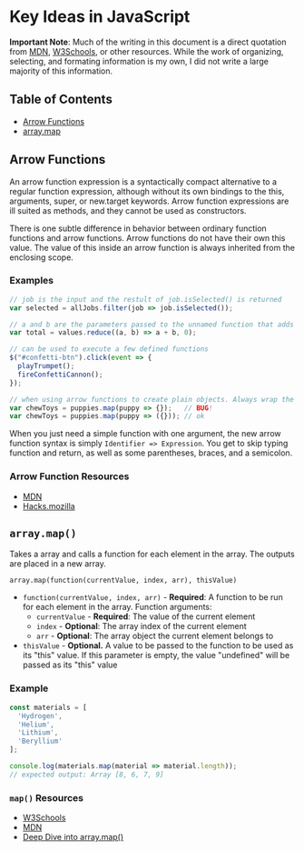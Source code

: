 # Key Ideas in JavaScript

**Important Note**: Much of the writing in this document is a direct quotation from [MDN](https://developer.mozilla.org/en-US/), [W3Schools](https://www.w3schools.com/), or other resources. While the work of organizing, selecting, and formating information is my own, I did not write a large majority of this information.

## Table of Contents

* [Arrow Functions](#Arrow-Functions)
* [array.map](#arraymap)

## Arrow Functions

An arrow function expression is a syntactically compact alternative to a regular function expression, although without its own bindings to the this, arguments, super, or new.target keywords. Arrow function expressions are ill suited as methods, and they cannot be used as constructors.

There is one subtle difference in behavior between ordinary function functions and arrow functions. Arrow functions do not have their own this value. The value of this inside an arrow function is always inherited from the enclosing scope.

### Examples

```JavaScript
// job is the input and the restult of job.isSelected() is returned
var selected = allJobs.filter(job => job.isSelected());

// a and b are the parameters passed to the unnamed function that adds them
var total = values.reduce((a, b) => a + b, 0);

// can be used to execute a few defined functions
$("#confetti-btn").click(event => {
  playTrumpet();
  fireConfettiCannon();
});

// when using arrow functions to create plain objects. Always wrap the object in parentheses
var chewToys = puppies.map(puppy => {});   // BUG!
var chewToys = puppies.map(puppy => ({})); // ok
```

When you just need a simple function with one argument, the new arrow function syntax is simply `Identifier => Expression`. You get to skip typing function and return, as well as some parentheses, braces, and a semicolon.

### Arrow Function Resources

* [MDN](https://developer.mozilla.org/en-US/docs/Web/JavaScript/Reference/Functions/Arrow_functions)
* [Hacks.mozilla](https://hacks.mozilla.org/2015/06/es6-in-depth-arrow-functions/)

## `array.map()`

Takes a array and calls a function for each element in the array. The outputs are placed in a new array.

`array.map(function(currentValue, index, arr), thisValue)`

* `function(currentValue, index, arr)` - **Required**: A function to be run for each element in the array.
Function arguments:
  * `currentValue` - **Required**: The value of the current element
  * `index` - **Optional**: The array index of the current element
  * `arr` - **Optional**: The array object the current element belongs to
* `thisValue` - **Optional.** A value to be passed to the function to be used as its "this" value. If this parameter is empty, the value "undefined" will be passed as its "this" value

### Example

```JavaScript
const materials = [
  'Hydrogen',
  'Helium',
  'Lithium',
  'Beryllium'
];

console.log(materials.map(material => material.length));
// expected output: Array [8, 6, 7, 9]
```

### `map()` Resources

* [W3Schools](https://www.w3schools.com/jsref/jsref_map.asp)
* [MDN](https://developer.mozilla.org/en-US/docs/Web/JavaScript/Reference/Global_Objects/Array/map)
* [Deep Dive into array.map()](https://www.robinwieruch.de/javascript-map-array)
